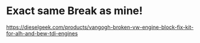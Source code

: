 # Exact same Break as mine!
https://dieselgeek.com/products/vangogh-broken-vw-engine-block-fix-kit-for-alh-and-bew-tdi-engines
